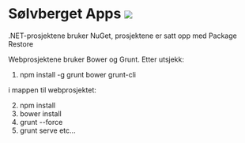# Sølvberget Apps <a href="http://80.203.160.221:3501/viewType.html?buildTypeId=SB_MASTER&tab=buildTypeStatusDiv&guest=1"><img src="http://80.203.160.221:3501/app/rest/builds/buildType:(id:SB_MASTER)/statusIcon"/></a>


.NET-prosjektene bruker NuGet, prosjektene er satt opp med Package Restore

Webprosjektene bruker Bower og Grunt. Etter utsjekk:

1. npm install -g grunt bower grunt-cli

i mappen til webprosjektet:

2. npm install
3. bower install
4. grunt --force
5. grunt serve etc...
